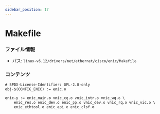 ```yaml
---
sidebar_position: 17
---
```

# Makefile

### ファイル情報

- パス: `linux-v6.12/drivers/net/ethernet/cisco/enic/Makefile`

### コンテンツ

```txt
# SPDX-License-Identifier: GPL-2.0-only
obj-$(CONFIG_ENIC) := enic.o

enic-y := enic_main.o vnic_cq.o vnic_intr.o vnic_wq.o \
	enic_res.o enic_dev.o enic_pp.o vnic_dev.o vnic_rq.o vnic_vic.o \
	enic_ethtool.o enic_api.o enic_clsf.o


```
